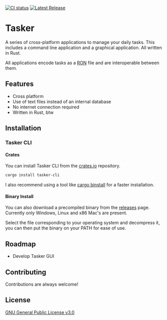 [![CI status](https://gitlab.com/DavoReds/tasker/badges/main/pipeline.svg)](https://gitlab.com/DavoReds/tasker/-/commits/main)
[![Latest Release](https://gitlab.com/DavoReds/tasker/-/badges/release.svg)](https://gitlab.com/DavoReds/tasker/-/releases)

# Tasker

A series of cross-platform applications to manage your daily tasks. This
includes a command line application and a graphical application. All written in
Rust.

All applications encode tasks as a [RON](https://github.com/ron-rs/ron) file and
are interoperable between them.

## Features

- Cross platform
- Use of text files instead of an internal database
- No internet connection required
- Written in Rust, btw

## Installation

### Tasker CLI

#### Crates

You can install Tasker CLI from the [crates.io](https://crates.io/) repository.

```bash
cargo install tasker-cli
```

I also recommend using a tool like
[cargo binstall](https://github.com/cargo-bins/cargo-binstall) for a faster
installation.

#### Binary Install

You can also download a precompiled binary from the
[releases](https://gitlab.com/DavoReds/tasker/-/releases) page. Currently only
Windows, Linux and x86 Mac's are present.

Select the file corresponding to your operating system and decompress it, you
can then put the binary on your PATH for ease of use.

## Roadmap

- Develop Tasker GUI

## Contributing

Contributions are always welcome!

## License

[GNU General Public License v3.0](https://choosealicense.com/licenses/gpl-3.0/)
